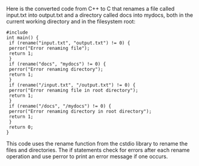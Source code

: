 Here is the converted code from C++ to C that renames a file called input.txt into output.txt and a directory called docs into mydocs, both in the current working directory and in the filesystem root:
```
#include 
int main() {
 if (rename("input.txt", "output.txt") != 0) {
 perror("Error renaming file");
 return 1;
 }
 if (rename("docs", "mydocs") != 0) {
 perror("Error renaming directory");
 return 1;
 }
 if (rename("/input.txt", "/output.txt") != 0) {
 perror("Error renaming file in root directory");
 return 1;
 }
 if (rename("/docs", "/mydocs") != 0) {
 perror("Error renaming directory in root directory");
 return 1;
 }
 return 0;
}
```
This code uses the rename function from the cstdio library to rename the files and directories. The if statements check for errors after each rename operation and use perror to print an error message if one occurs.

